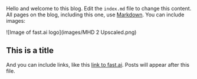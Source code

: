 Hello and welcome to this blog. Edit the `index.md` file to change this content. All pages on the blog, including this one, use [Markdown](https://guides.github.com/features/mastering-markdown/). You can include images:

![Image of fast.ai logo](images/MHD 2 Upscaled.png)

## This is a title

And you can include links, like this [link to fast.ai](https://www.fast.ai). Posts will appear after this file. 
